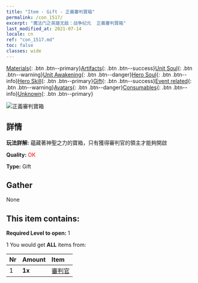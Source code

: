 ```yaml
---
title: "Item - Gift - 正義審判寶箱"
permalink: /con_1517/
excerpt: "魔法门之英雄无敌：战争纪元  正義審判寶箱"
last_modified_at: 2021-07-14
locale: cn
ref: "con_1517.md"
toc: false
classes: wide
---
```

 [Materials](/ItemsCN/){: .btn .btn--primary}[Artifacts](/ItemsCN/Artifacts/){: .btn .btn--success}[Unit Soul](/ItemsCN/UnitSoul/){: .btn .btn--warning}[Unit Awakening](/ItemsCN/UnitAwakening/){: .btn .btn--danger}[Hero Soul](/ItemsCN/HeroSoul/){: .btn .btn--info}[Hero Skill](/ItemsCN/HeroSkill/){: .btn .btn--primary}[Gift](/ItemsCN/Gift/){: .btn .btn--success}[Event related](/ItemsCN/Events/){: .btn .btn--warning}[Avatars](/ItemsCN/Avatars/){: .btn .btn--danger}[Consumables](/ItemsCN/Consumables/){: .btn .btn--info}[Unknown](/ItemsCN/Unknown/){: .btn .btn--primary}

 ![正義審判寶箱](/images/t/i_907131.png)

## 詳情
 **玩法詳解:** 蘊藏著神聖之力的寶箱，只有獲得審判官的領主才能夠開啟

 **Quality:** <span style="color: #FF0000">OK</span>

 **Type:** Gift

## Gather

  None

## This item contains:

 **Required Level to open:** 1

 1 You would get **ALL** items  from:

  | Nr | Amount |     Item    |
  |:---|:-------|:------------|
  | 1 |  **1x** | [審判官](/cn/Items/unt_198/) |  | 
